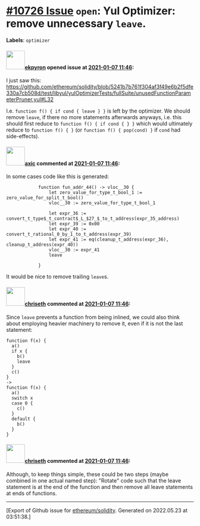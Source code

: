 # [\#10726 Issue](https://github.com/ethereum/solidity/issues/10726) `open`: Yul Optimizer: remove unnecessary ``leave``.
**Labels**: `optimizer`


#### <img src="https://avatars.githubusercontent.com/u/1347491?v=4" width="50">[ekpyron](https://github.com/ekpyron) opened issue at [2021-01-07 11:46](https://github.com/ethereum/solidity/issues/10726):

I just saw this: https://github.com/ethereum/solidity/blob/5241b7b761f304af3f49e6b2f5dfe330a7cb508d/test/libyul/yulOptimizerTests/fullSuite/unusedFunctionParameterPruner.yul#L32

I.e. ``function f() { if cond { leave } }`` is left by the optimizer.
We should remove ``leave``, if there no more statements afterwards anyways, i.e. this should first reduce to
``function f() { if cond { } }`` which would ultimately reduce to ``function f() { }`` (or ``function f() { pop(cond) }`` if ``cond`` had side-effects).

#### <img src="https://avatars.githubusercontent.com/u/20340?v=4" width="50">[axic](https://github.com/axic) commented at [2021-01-07 11:46](https://github.com/ethereum/solidity/issues/10726#issuecomment-760179668):

In some cases code like this is generated:
```
            function fun_addr_44() -> vloc__30 {
                let zero_value_for_type_t_bool_1 := zero_value_for_split_t_bool()
                vloc__30 := zero_value_for_type_t_bool_1

                let expr_36 := convert_t_type$_t_contract$_L_$27_$_to_t_address(expr_35_address)
                let expr_39 := 0x00
                let expr_40 := convert_t_rational_0_by_1_to_t_address(expr_39)
                let expr_41 := eq(cleanup_t_address(expr_36), cleanup_t_address(expr_40))
                vloc__30 := expr_41
                leave

            }
```

It would be nice to remove trailing `leave`s.

#### <img src="https://avatars.githubusercontent.com/u/9073706?v=4" width="50">[chriseth](https://github.com/chriseth) commented at [2021-01-07 11:46](https://github.com/ethereum/solidity/issues/10726#issuecomment-760187713):

Since `leave` prevents a function from being inlined, we could also think about employing heavier machinery to remove it, even if it is not the last statement:
```
function f(x) {
  a()
  if x {
    b()
    leave
  }
  c()
}
->
function f(x) {
  a()
  switch x
  case 0 {
    c()
  }
  default {
    b()
  }
}

```

#### <img src="https://avatars.githubusercontent.com/u/9073706?v=4" width="50">[chriseth](https://github.com/chriseth) commented at [2021-01-07 11:46](https://github.com/ethereum/solidity/issues/10726#issuecomment-760189174):

Although, to keep things simple, these could be two steps (maybe combined in one actual named step): "Rotate" code such that the leave statement is at the end of the function and then remove all leave statements at ends of functions.


-------------------------------------------------------------------------------



[Export of Github issue for [ethereum/solidity](https://github.com/ethereum/solidity). Generated on 2022.05.23 at 03:51:38.]

